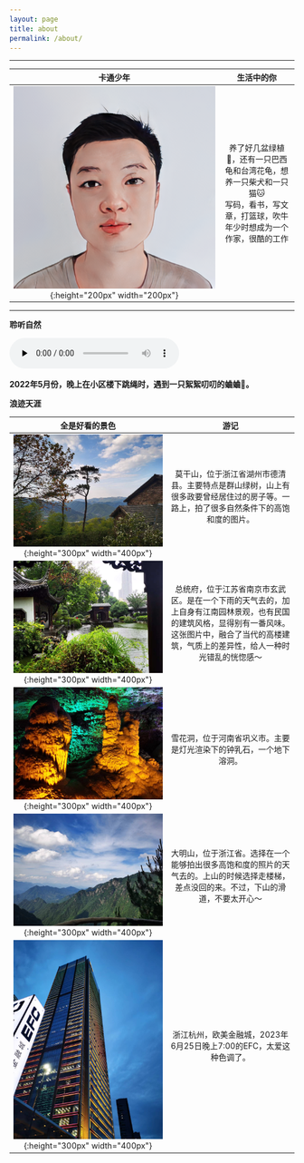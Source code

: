 ```yaml
---
layout: page
title: about
permalink: /about/
---
```


---

卡通少年|生活中的你
:-------------------------:|:-------------------------:
![me](https://github.com/zhpmatrix/zhpmatrix.github.io/raw/master/images/me.png){:height="200px" width="200px"}  |养了好几盆绿植🌳，还有一只巴西龟和台湾花龟，想养一只柴犬和一只猫🐱<br>写码，看书，写文章，打篮球，吹牛<br>年少时想成为一个作家，很酷的工作

---

**聆听自然**

<audio id="audio" controls="" preload="none">
      <source id="mp3" src="https://github.com/zhpmatrix/zhpmatrix.github.io/raw/master/images/20220502_%E8%9B%90%E8%9B%90.m4a">
</audio>

**2022年5月份，晚上在小区楼下跳绳时，遇到一只絮絮叨叨的蛐蛐🦗。**

**浪迹天涯**

全是好看的景色|游记
:-------------------------:|:-------------------------:
![PIC_01](https://github.com/zhpmatrix/zhpmatrix.github.io/raw/master/images/WechatIMG6103.jpeg){:height="300px" width="400px"}  |莫干山，位于浙江省湖州市德清县。主要特点是群山绿树，山上有很多政要曾经居住过的房子等。一路上，拍了很多自然条件下的高饱和度的图片。
![PIC_02](https://github.com/zhpmatrix/zhpmatrix.github.io/raw/master/images/WechatIMG102.jpeg){:height="300px" width="400px"}  |总统府，位于江苏省南京市玄武区。是在一个下雨的天气去的，加上自身有江南园林景观，也有民国的建筑风格，显得别有一番风味。这张图片中，融合了当代的高楼建筑，气质上的差异性，给人一种时光错乱的恍惚感～
![PIC_03](https://github.com/zhpmatrix/zhpmatrix.github.io/raw/master/images/WechatIMG103.jpeg){:height="300px" width="400px"}  |雪花洞，位于河南省巩义市。主要是灯光渲染下的钟乳石，一个地下溶洞。
![PIC_04](https://github.com/zhpmatrix/zhpmatrix.github.io/raw/master/images/WechatIMG104.jpeg){:height="300px" width="400px"}  |大明山，位于浙江省。选择在一个能够拍出很多高饱和度的照片的天气去的。上山的时候选择走楼梯，差点没回的来。不过，下山的滑道，不要太开心～
![EFC](https://github.com/zhpmatrix/zhpmatrix.github.io/raw/master/images/efc.jpeg){:height="300px" width="400px"}|浙江杭州，欧美金融城，2023年6月25日晚上7:00的EFC，太爱这种色调了。



